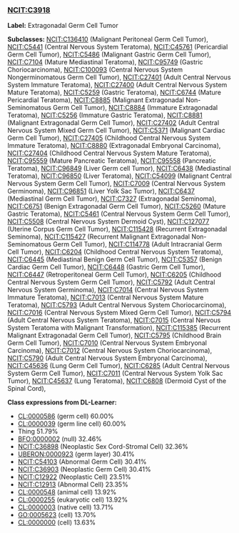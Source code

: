 
### [NCIT:C3918](http://purl.obolibrary.org/obo/NCIT_C3918)
**Label:** Extragonadal Germ Cell Tumor

**Subclasses:** [NCIT:C136410](http://purl.obolibrary.org/obo/NCIT_C136410) (Malignant Peritoneal Germ Cell Tumor), [NCIT:C5441](http://purl.obolibrary.org/obo/NCIT_C5441) (Central Nervous System Teratoma), [NCIT:C45761](http://purl.obolibrary.org/obo/NCIT_C45761) (Pericardial Germ Cell Tumor), [NCIT:C5486](http://purl.obolibrary.org/obo/NCIT_C5486) (Malignant Gastric Germ Cell Tumor), [NCIT:C7104](http://purl.obolibrary.org/obo/NCIT_C7104) (Mature Mediastinal Teratoma), [NCIT:C95749](http://purl.obolibrary.org/obo/NCIT_C95749) (Gastric Choriocarcinoma), [NCIT:C100093](http://purl.obolibrary.org/obo/NCIT_C100093) (Central Nervous System Nongerminomatous Germ Cell Tumor), [NCIT:C27401](http://purl.obolibrary.org/obo/NCIT_C27401) (Adult Central Nervous System Immature Teratoma), [NCIT:C27400](http://purl.obolibrary.org/obo/NCIT_C27400) (Adult Central Nervous System Mature Teratoma), [NCIT:C5259](http://purl.obolibrary.org/obo/NCIT_C5259) (Gastric Teratoma), [NCIT:C6744](http://purl.obolibrary.org/obo/NCIT_C6744) (Mature Pericardial Teratoma), [NCIT:C8885](http://purl.obolibrary.org/obo/NCIT_C8885) (Malignant Extragonadal Non-Seminomatous Germ Cell Tumor), [NCIT:C8884](http://purl.obolibrary.org/obo/NCIT_C8884) (Immature Extragonadal Teratoma), [NCIT:C5256](http://purl.obolibrary.org/obo/NCIT_C5256) (Immature Gastric Teratoma), [NCIT:C8881](http://purl.obolibrary.org/obo/NCIT_C8881) (Malignant Extragonadal Germ Cell Tumor), [NCIT:C27402](http://purl.obolibrary.org/obo/NCIT_C27402) (Adult Central Nervous System Mixed Germ Cell Tumor), [NCIT:C5371](http://purl.obolibrary.org/obo/NCIT_C5371) (Malignant Cardiac Germ Cell Tumor), [NCIT:C27405](http://purl.obolibrary.org/obo/NCIT_C27405) (Childhood Central Nervous System Immature Teratoma), [NCIT:C8880](http://purl.obolibrary.org/obo/NCIT_C8880) (Extragonadal Embryonal Carcinoma), [NCIT:C27404](http://purl.obolibrary.org/obo/NCIT_C27404) (Childhood Central Nervous System Mature Teratoma), [NCIT:C95559](http://purl.obolibrary.org/obo/NCIT_C95559) (Mature Pancreatic Teratoma), [NCIT:C95558](http://purl.obolibrary.org/obo/NCIT_C95558) (Pancreatic Teratoma), [NCIT:C96849](http://purl.obolibrary.org/obo/NCIT_C96849) (Liver Germ cell Tumor), [NCIT:C6438](http://purl.obolibrary.org/obo/NCIT_C6438) (Mediastinal Teratoma), [NCIT:C96850](http://purl.obolibrary.org/obo/NCIT_C96850) (Liver Teratoma), [NCIT:C54099](http://purl.obolibrary.org/obo/NCIT_C54099) (Malignant Central Nervous System Germ Cell Tumor), [NCIT:C7009](http://purl.obolibrary.org/obo/NCIT_C7009) (Central Nervous System Germinoma), [NCIT:C96851](http://purl.obolibrary.org/obo/NCIT_C96851) (Liver Yolk Sac Tumor), [NCIT:C6437](http://purl.obolibrary.org/obo/NCIT_C6437) (Mediastinal Germ Cell Tumor), [NCIT:C7327](http://purl.obolibrary.org/obo/NCIT_C7327) (Extragonadal Seminoma), [NCIT:C6751](http://purl.obolibrary.org/obo/NCIT_C6751) (Benign Extragonadal Germ Cell Tumor), [NCIT:C5260](http://purl.obolibrary.org/obo/NCIT_C5260) (Mature Gastric Teratoma), [NCIT:C5461](http://purl.obolibrary.org/obo/NCIT_C5461) (Central Nervous System Germ Cell Tumor), [NCIT:C5508](http://purl.obolibrary.org/obo/NCIT_C5508) (Central Nervous System Dermoid Cyst), [NCIT:C127077](http://purl.obolibrary.org/obo/NCIT_C127077) (Uterine Corpus Germ Cell Tumor), [NCIT:C115428](http://purl.obolibrary.org/obo/NCIT_C115428) (Recurrent Extragonadal Seminoma), [NCIT:C115427](http://purl.obolibrary.org/obo/NCIT_C115427) (Recurrent Malignant Extragonadal Non-Seminomatous Germ Cell Tumor), [NCIT:C114778](http://purl.obolibrary.org/obo/NCIT_C114778) (Adult Intracranial Germ Cell Tumor), [NCIT:C6204](http://purl.obolibrary.org/obo/NCIT_C6204) (Childhood Central Nervous System Teratoma), [NCIT:C6445](http://purl.obolibrary.org/obo/NCIT_C6445) (Mediastinal Benign Germ Cell Tumor), [NCIT:C5357](http://purl.obolibrary.org/obo/NCIT_C5357) (Benign Cardiac Germ Cell Tumor), [NCIT:C6448](http://purl.obolibrary.org/obo/NCIT_C6448) (Gastric Germ Cell Tumor), [NCIT:C6447](http://purl.obolibrary.org/obo/NCIT_C6447) (Retroperitoneal Germ Cell Tumor), [NCIT:C6205](http://purl.obolibrary.org/obo/NCIT_C6205) (Childhood Central Nervous System Germ Cell Tumor), [NCIT:C5792](http://purl.obolibrary.org/obo/NCIT_C5792) (Adult Central Nervous System Germinoma), [NCIT:C7014](http://purl.obolibrary.org/obo/NCIT_C7014) (Central Nervous System Immature Teratoma), [NCIT:C7013](http://purl.obolibrary.org/obo/NCIT_C7013) (Central Nervous System Mature Teratoma), [NCIT:C5793](http://purl.obolibrary.org/obo/NCIT_C5793) (Adult Central Nervous System Choriocarcinoma), [NCIT:C7016](http://purl.obolibrary.org/obo/NCIT_C7016) (Central Nervous System Mixed Germ Cell Tumor), [NCIT:C5794](http://purl.obolibrary.org/obo/NCIT_C5794) (Adult Central Nervous System Teratoma), [NCIT:C7015](http://purl.obolibrary.org/obo/NCIT_C7015) (Central Nervous System Teratoma with Malignant Transformation), [NCIT:C115385](http://purl.obolibrary.org/obo/NCIT_C115385) (Recurrent Malignant Extragonadal Germ Cell Tumor), [NCIT:C5795](http://purl.obolibrary.org/obo/NCIT_C5795) (Childhood Brain Germ Cell Tumor), [NCIT:C7010](http://purl.obolibrary.org/obo/NCIT_C7010) (Central Nervous System Embryonal Carcinoma), [NCIT:C7012](http://purl.obolibrary.org/obo/NCIT_C7012) (Central Nervous System Choriocarcinoma), [NCIT:C5790](http://purl.obolibrary.org/obo/NCIT_C5790) (Adult Central Nervous System Embryonal Carcinoma), [NCIT:C45636](http://purl.obolibrary.org/obo/NCIT_C45636) (Lung Germ Cell Tumor), [NCIT:C6285](http://purl.obolibrary.org/obo/NCIT_C6285) (Adult Central Nervous System Germ Cell Tumor), [NCIT:C7011](http://purl.obolibrary.org/obo/NCIT_C7011) (Central Nervous System Yolk Sac Tumor), [NCIT:C45637](http://purl.obolibrary.org/obo/NCIT_C45637) (Lung Teratoma), [NCIT:C6808](http://purl.obolibrary.org/obo/NCIT_C6808) (Dermoid Cyst of the Spinal Cord), 

**Class expressions from DL-Learner:**

- [CL:0000586](http://purl.obolibrary.org/obo/CL_0000586) (germ cell) 60.00%
- [CL:0000039](http://purl.obolibrary.org/obo/CL_0000039) (germ line cell) 60.00%
- Thing 51.79%
- [BFO:0000002](http://purl.obolibrary.org/obo/BFO_0000002) (null) 32.46%
- [NCIT:C36898](http://purl.obolibrary.org/obo/NCIT_C36898) (Neoplastic Sex Cord-Stromal Cell) 32.36%
- [UBERON:0000923](http://purl.obolibrary.org/obo/UBERON_0000923) (germ layer) 30.41%
- [NCIT:C54103](http://purl.obolibrary.org/obo/NCIT_C54103) (Abnormal Germ Cell) 30.41%
- [NCIT:C36903](http://purl.obolibrary.org/obo/NCIT_C36903) (Neoplastic Germ Cell) 30.41%
- [NCIT:C12922](http://purl.obolibrary.org/obo/NCIT_C12922) (Neoplastic Cell) 23.51%
- [NCIT:C12913](http://purl.obolibrary.org/obo/NCIT_C12913) (Abnormal Cell) 23.35%
- [CL:0000548](http://purl.obolibrary.org/obo/CL_0000548) (animal cell) 13.92%
- [CL:0000255](http://purl.obolibrary.org/obo/CL_0000255) (eukaryotic cell) 13.92%
- [CL:0000003](http://purl.obolibrary.org/obo/CL_0000003) (native cell) 13.71%
- [GO:0005623](http://purl.obolibrary.org/obo/GO_0005623) (cell) 13.70%
- [CL:0000000](http://purl.obolibrary.org/obo/CL_0000000) (cell) 13.63%


